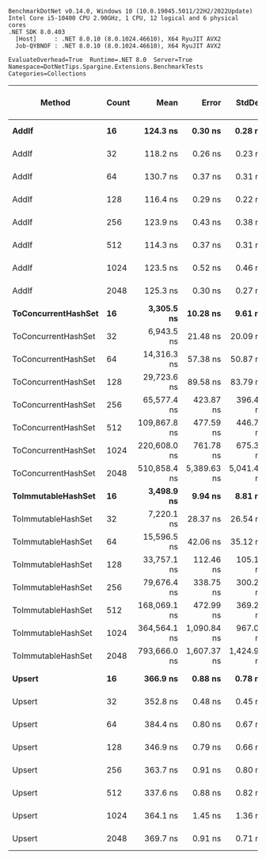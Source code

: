 ```

BenchmarkDotNet v0.14.0, Windows 10 (10.0.19045.5011/22H2/2022Update)
Intel Core i5-10400 CPU 2.90GHz, 1 CPU, 12 logical and 6 physical cores
.NET SDK 8.0.403
  [Host]     : .NET 8.0.10 (8.0.1024.46610), X64 RyuJIT AVX2
  Job-QYBNOF : .NET 8.0.10 (8.0.1024.46610), X64 RyuJIT AVX2

EvaluateOverhead=True  Runtime=.NET 8.0  Server=True  
Namespace=DotNetTips.Spargine.Extensions.BenchmarkTests  Categories=Collections  

```
| Method              | Count | Mean         | Error       | StdDev      | StdErr      | Min          | Q1           | Median       | Q3           | Max          | Op/s        | CI99.9% Margin | Iterations | Kurtosis | MValue | Skewness | Rank | LogicalGroup | Baseline | Exceptions | Gen0   | Completed Work Items | Lock Contentions | Code Size | Gen1   | Allocated |
|-------------------- |------ |-------------:|------------:|------------:|------------:|-------------:|-------------:|-------------:|-------------:|-------------:|------------:|---------------:|-----------:|---------:|-------:|---------:|-----:|------------- |--------- |-----------:|-------:|---------------------:|-----------------:|----------:|-------:|----------:|
| **AddIf**               | **16**    |     **124.3 ns** |     **0.30 ns** |     **0.28 ns** |     **0.07 ns** |     **123.8 ns** |     **124.2 ns** |     **124.3 ns** |     **124.5 ns** |     **124.8 ns** | **8,042,114.4** |      **7.4633 ns** |      **15.00** |    **2.281** |  **2.000** |  **-0.1020** |    **2** | *****            | **No**       |          **-** |      **-** |                    **-** |                **-** |   **1,267 B** |      **-** |         **-** |
| AddIf               | 32    |     118.2 ns |     0.26 ns |     0.23 ns |     0.06 ns |     117.7 ns |     118.2 ns |     118.3 ns |     118.4 ns |     118.5 ns | 8,458,111.0 |      6.9690 ns |      14.00 |    2.380 |  2.000 |  -0.8866 |    1 | *            | No       |          - |      - |                    - |                - |   1,267 B |      - |         - |
| AddIf               | 64    |     130.7 ns |     0.37 ns |     0.31 ns |     0.09 ns |     130.1 ns |     130.5 ns |     130.8 ns |     130.9 ns |     131.2 ns | 7,649,919.4 |      6.4570 ns |      13.00 |    1.958 |  2.000 |  -0.3854 |    3 | *            | No       |          - |      - |                    - |                - |   1,277 B |      - |         - |
| AddIf               | 128   |     116.4 ns |     0.29 ns |     0.22 ns |     0.06 ns |     116.2 ns |     116.2 ns |     116.3 ns |     116.5 ns |     116.9 ns | 8,590,911.7 |      5.9678 ns |      12.00 |    1.929 |  2.000 |   0.6471 |    1 | *            | No       |          - |      - |                    - |                - |   1,267 B |      - |         - |
| AddIf               | 256   |     123.9 ns |     0.43 ns |     0.38 ns |     0.10 ns |     123.4 ns |     123.7 ns |     123.8 ns |     124.2 ns |     124.8 ns | 8,070,313.0 |      6.9493 ns |      14.00 |    3.183 |  2.000 |   0.8204 |    2 | *            | No       |          - |      - |                    - |                - |   1,267 B |      - |         - |
| AddIf               | 512   |     114.3 ns |     0.37 ns |     0.31 ns |     0.09 ns |     113.8 ns |     114.1 ns |     114.3 ns |     114.5 ns |     114.9 ns | 8,747,962.0 |      6.4570 ns |      13.00 |    1.888 |  2.000 |   0.1101 |    1 | *            | No       |          - |      - |                    - |                - |   1,267 B |      - |         - |
| AddIf               | 1024  |     123.5 ns |     0.52 ns |     0.46 ns |     0.12 ns |     122.8 ns |     123.1 ns |     123.4 ns |     123.7 ns |     124.4 ns | 8,098,919.0 |      6.9379 ns |      14.00 |    2.014 |  2.000 |   0.5249 |    2 | *            | No       |          - |      - |                    - |                - |   1,267 B |      - |         - |
| AddIf               | 2048  |     125.3 ns |     0.30 ns |     0.27 ns |     0.07 ns |     125.0 ns |     125.2 ns |     125.3 ns |     125.4 ns |     125.9 ns | 7,979,068.1 |      6.9640 ns |      14.00 |    2.373 |  2.000 |   0.7936 |    2 | *            | No       |          - |      - |                    - |                - |   1,267 B |      - |         - |
| **ToConcurrentHashSet** | **16**    |   **3,305.5 ns** |    **10.28 ns** |     **9.61 ns** |     **2.48 ns** |   **3,288.8 ns** |   **3,298.3 ns** |   **3,305.1 ns** |   **3,312.2 ns** |   **3,322.6 ns** |   **302,524.5** |      **6.2589 ns** |      **15.00** |    **1.944** |  **2.000** |   **0.1746** |    **8** | *****            | **No**       |          **-** | **0.0381** |                    **-** |                **-** |   **2,252 B** |      **-** |    **3504 B** |
| ToConcurrentHashSet | 32    |   6,943.5 ns |    21.48 ns |    20.09 ns |     5.19 ns |   6,919.6 ns |   6,928.4 ns |   6,938.8 ns |   6,957.6 ns |   6,978.0 ns |   144,018.6 |      4.9067 ns |      15.00 |    1.680 |  2.000 |   0.5685 |   10 | *            | No       |          - | 0.0763 |                    - |                - |   2,252 B |      - |    7192 B |
| ToConcurrentHashSet | 64    |  14,316.3 ns |    57.38 ns |    50.87 ns |    13.59 ns |  14,244.1 ns |  14,289.6 ns |  14,312.4 ns |  14,344.9 ns |  14,432.7 ns |    69,850.5 |      0.2028 ns |      14.00 |    2.673 |  2.000 |   0.5152 |   12 | *            | No       |          - | 0.1526 |                    - |                - |   2,249 B |      - |   15160 B |
| ToConcurrentHashSet | 128   |  29,723.6 ns |    89.58 ns |    83.79 ns |    21.63 ns |  29,583.4 ns |  29,674.2 ns |  29,700.5 ns |  29,792.9 ns |  29,857.6 ns |    33,643.3 |     -3.3172 ns |      15.00 |    1.746 |  2.000 |   0.1405 |   14 | *            | No       |          - | 0.3357 |                    - |                - |   2,249 B |      - |   31008 B |
| ToConcurrentHashSet | 256   |  65,577.4 ns |   423.87 ns |   396.49 ns |   102.37 ns |  64,938.8 ns |  65,412.3 ns |  65,539.8 ns |  65,829.5 ns |  66,338.4 ns |    15,249.2 |    -43.6866 ns |      15.00 |    2.081 |  2.000 |   0.0709 |   16 | *            | No       |          - | 0.6104 |                    - |                - |   2,249 B |      - |   66456 B |
| ToConcurrentHashSet | 512   | 109,867.8 ns |   477.59 ns |   446.74 ns |   115.35 ns | 109,250.3 ns | 109,587.1 ns | 109,774.6 ns | 110,042.5 ns | 110,693.7 ns |     9,101.8 |    -50.1733 ns |      15.00 |    2.027 |  2.000 |   0.5223 |   18 | *            | No       |          - | 0.7324 |                    - |                - |   2,344 B |      - |   76344 B |
| ToConcurrentHashSet | 1024  | 220,608.0 ns |   761.78 ns |   675.30 ns |   180.48 ns | 219,222.8 ns | 220,561.1 ns | 220,619.2 ns | 220,962.3 ns | 221,478.1 ns |     4,532.9 |    -83.2406 ns |      14.00 |    2.866 |  2.000 |  -0.8102 |   20 | *            | No       |          - | 1.4648 |                    - |                - |   2,342 B |      - |  147560 B |
| ToConcurrentHashSet | 2048  | 510,858.4 ns | 5,389.63 ns | 5,041.46 ns | 1,301.70 ns | 503,922.5 ns | 507,210.5 ns | 508,988.5 ns | 514,904.1 ns | 519,396.5 ns |     1,957.5 |   -643.3502 ns |      15.00 |    1.715 |  2.000 |   0.5632 |   22 | *            | No       |          - | 3.9063 |                    - |                - |   2,250 B | 0.9766 |  422594 B |
| **ToImmutableHashSet**  | **16**    |   **3,498.9 ns** |     **9.94 ns** |     **8.81 ns** |     **2.35 ns** |   **3,486.2 ns** |   **3,492.5 ns** |   **3,496.6 ns** |   **3,504.0 ns** |   **3,515.1 ns** |   **285,803.2** |      **5.8228 ns** |      **14.00** |    **1.766** |  **2.000** |   **0.3674** |    **9** | *****            | **No**       |          **-** | **0.0076** |                    **-** |                **-** |   **2,010 B** |      **-** |     **984 B** |
| ToImmutableHashSet  | 32    |   7,220.1 ns |    28.37 ns |    26.54 ns |     6.85 ns |   7,188.4 ns |   7,201.0 ns |   7,209.9 ns |   7,237.5 ns |   7,267.3 ns |   138,502.2 |      4.0739 ns |      15.00 |    1.665 |  2.000 |   0.4237 |   11 | *            | No       |          - | 0.0153 |                    - |                - |   2,021 B |      - |    1880 B |
| ToImmutableHashSet  | 64    |  15,596.5 ns |    42.06 ns |    35.12 ns |     9.74 ns |  15,527.7 ns |  15,593.3 ns |  15,600.6 ns |  15,622.0 ns |  15,641.8 ns |    64,116.9 |      1.6297 ns |      13.00 |    2.147 |  2.000 |  -0.5741 |   13 | *            | No       |          - | 0.0305 |                    - |                - |   2,008 B |      - |    3672 B |
| ToImmutableHashSet  | 128   |  33,757.1 ns |   112.46 ns |   105.19 ns |    27.16 ns |  33,553.7 ns |  33,689.9 ns |  33,758.2 ns |  33,840.1 ns |  33,914.6 ns |    29,623.4 |     -6.0804 ns |      15.00 |    1.881 |  2.000 |  -0.2488 |   15 | *            | No       |          - | 0.0610 |                    - |                - |   2,008 B |      - |    7256 B |
| ToImmutableHashSet  | 256   |  79,676.4 ns |   338.75 ns |   300.29 ns |    80.26 ns |  79,255.7 ns |  79,441.7 ns |  79,654.8 ns |  79,981.3 ns |  80,065.3 ns |    12,550.8 |    -33.1283 ns |      14.00 |    1.245 |  2.000 |   0.0130 |   17 | *            | No       |          - | 0.1221 |                    - |                - |   2,008 B |      - |   14424 B |
| ToImmutableHashSet  | 512   | 168,069.1 ns |   472.99 ns |   369.28 ns |   106.60 ns | 167,397.2 ns | 168,005.3 ns | 168,112.3 ns | 168,262.7 ns | 168,656.5 ns |     5,949.9 |    -47.3006 ns |      12.00 |    2.309 |  2.000 |  -0.4972 |   19 | *            | No       |          - | 0.2441 |                    - |                - |   2,021 B |      - |   28760 B |
| ToImmutableHashSet  | 1024  | 364,564.1 ns | 1,090.84 ns |   967.00 ns |   258.44 ns | 363,513.2 ns | 364,007.0 ns | 364,223.2 ns | 364,828.0 ns | 366,482.4 ns |     2,743.0 |   -122.2207 ns |      14.00 |    2.400 |  2.000 |   0.9118 |   21 | *            | No       |          - | 0.4883 |                    - |                - |   2,008 B |      - |   57433 B |
| ToImmutableHashSet  | 2048  | 793,666.0 ns | 1,607.37 ns | 1,424.90 ns |   380.82 ns | 790,334.1 ns | 792,935.0 ns | 794,204.1 ns | 794,609.9 ns | 795,558.6 ns |     1,260.0 |   -183.4097 ns |      14.00 |    2.738 |  2.000 |  -0.8265 |   23 | *            | No       |          - | 0.9766 |                    - |                - |   2,017 B |      - |  114778 B |
| **Upsert**              | **16**    |     **366.9 ns** |     **0.88 ns** |     **0.78 ns** |     **0.21 ns** |     **365.9 ns** |     **366.3 ns** |     **366.7 ns** |     **367.2 ns** |     **368.4 ns** | **2,725,788.7** |      **6.8961 ns** |      **14.00** |    **2.360** |  **2.000** |   **0.7964** |    **6** | *****            | **No**       |          **-** |      **-** |                    **-** |                **-** |     **471 B** |      **-** |         **-** |
| Upsert              | 32    |     352.8 ns |     0.48 ns |     0.45 ns |     0.12 ns |     352.3 ns |     352.4 ns |     352.7 ns |     353.2 ns |     353.5 ns | 2,834,314.0 |      7.4422 ns |      15.00 |    1.436 |  2.000 |   0.2556 |    5 | *            | No       |          - |      - |                    - |                - |     471 B |      - |         - |
| Upsert              | 64    |     384.4 ns |     0.80 ns |     0.67 ns |     0.18 ns |     383.0 ns |     384.2 ns |     384.4 ns |     384.8 ns |     385.4 ns | 2,601,160.8 |      6.4076 ns |      13.00 |    2.459 |  2.000 |  -0.3661 |    7 | *            | No       |          - |      - |                    - |                - |     471 B |      - |         - |
| Upsert              | 128   |     346.9 ns |     0.79 ns |     0.66 ns |     0.18 ns |     346.2 ns |     346.3 ns |     346.9 ns |     347.4 ns |     348.1 ns | 2,883,009.7 |      6.4089 ns |      13.00 |    1.678 |  2.000 |   0.4592 |    5 | *            | No       |          - |      - |                    - |                - |     471 B |      - |         - |
| Upsert              | 256   |     363.7 ns |     0.91 ns |     0.80 ns |     0.21 ns |     362.4 ns |     363.1 ns |     363.7 ns |     364.1 ns |     365.4 ns | 2,749,596.3 |      6.8927 ns |      14.00 |    2.437 |  2.000 |   0.4449 |    6 | *            | No       |          - |      - |                    - |                - |     471 B |      - |         - |
| Upsert              | 512   |     337.6 ns |     0.88 ns |     0.82 ns |     0.21 ns |     336.0 ns |     337.0 ns |     337.4 ns |     338.4 ns |     338.5 ns | 2,962,522.0 |      7.3937 ns |      15.00 |    1.757 |  2.000 |  -0.3105 |    4 | *            | No       |          - |      - |                    - |                - |     471 B |      - |         - |
| Upsert              | 1024  |     364.1 ns |     1.45 ns |     1.36 ns |     0.35 ns |     362.1 ns |     363.2 ns |     364.0 ns |     364.8 ns |     366.6 ns | 2,746,774.7 |      7.3246 ns |      15.00 |    2.086 |  2.000 |   0.4288 |    6 | *            | No       |          - |      - |                    - |                - |     471 B |      - |         - |
| Upsert              | 2048  |     369.7 ns |     0.91 ns |     0.71 ns |     0.20 ns |     368.6 ns |     369.1 ns |     369.6 ns |     370.0 ns |     370.9 ns | 2,705,257.2 |      5.8978 ns |      12.00 |    1.798 |  2.000 |   0.2646 |    6 | *            | No       |          - |      - |                    - |                - |     471 B |      - |         - |
